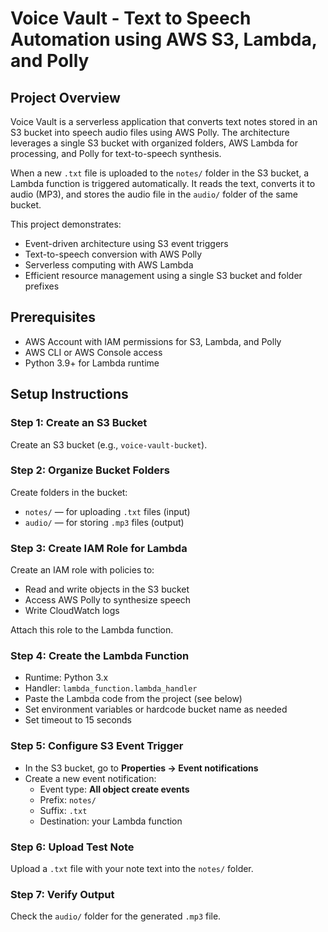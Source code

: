 # Voice Vault - Text to Speech Automation using AWS S3, Lambda, and Polly

## Project Overview

Voice Vault is a serverless application that converts text notes stored in an S3 bucket into speech audio files using AWS Polly. The architecture leverages a single S3 bucket with organized folders, AWS Lambda for processing, and Polly for text-to-speech synthesis.

When a new `.txt` file is uploaded to the `notes/` folder in the S3 bucket, a Lambda function is triggered automatically. It reads the text, converts it to audio (MP3), and stores the audio file in the `audio/` folder of the same bucket.

This project demonstrates:

- Event-driven architecture using S3 event triggers
- Text-to-speech conversion with AWS Polly
- Serverless computing with AWS Lambda
- Efficient resource management using a single S3 bucket and folder prefixes


## Prerequisites

- AWS Account with IAM permissions for S3, Lambda, and Polly
- AWS CLI or AWS Console access
- Python 3.9+ for Lambda runtime
## Setup Instructions

### Step 1: Create an S3 Bucket

Create an S3 bucket (e.g., `voice-vault-bucket`).

### Step 2: Organize Bucket Folders

Create folders in the bucket:

- `notes/` — for uploading `.txt` files (input)
- `audio/` — for storing `.mp3` files (output)

### Step 3: Create IAM Role for Lambda

Create an IAM role with policies to:

- Read and write objects in the S3 bucket
- Access AWS Polly to synthesize speech
- Write CloudWatch logs

Attach this role to the Lambda function.

### Step 4: Create the Lambda Function

- Runtime: Python 3.x
- Handler: `lambda_function.lambda_handler`
- Paste the Lambda code from the project (see below)
- Set environment variables or hardcode bucket name as needed
- Set timeout to 15 seconds

### Step 5: Configure S3 Event Trigger

- In the S3 bucket, go to **Properties → Event notifications**
- Create a new event notification:
  - Event type: **All object create events**
  - Prefix: `notes/`
  - Suffix: `.txt`
  - Destination: your Lambda function

### Step 6: Upload Test Note

Upload a `.txt` file with your note text into the `notes/` folder.

### Step 7: Verify Output

Check the `audio/` folder for the generated `.mp3` file.







